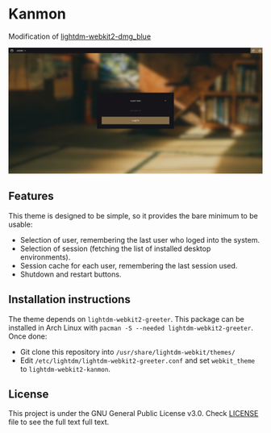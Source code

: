 # Kanmon
Modification of [lightdm-webkit2-dmg_blue](https://github.com/davidmogar/lightdm-webkit2-dmg_blue)

![Image](images/screenshot.png)

## Features

This theme is designed to be simple, so it provides the bare minimum to be usable:
* Selection of user, remembering the last user who loged into the system.
* Selection of session (fetching the list of installed desktop environments).
* Session cache for each user, remembering the last session used.
* Shutdown and restart buttons.

## Installation instructions

The theme depends on `lightdm-webkit2-greeter`. This package can be installed in Arch Linux with `pacman -S --needed lightdm-webkit2-greeter`. Once done:

* Git clone this repository into `/usr/share/lightdm-webkit/themes/`
* Edit `/etc/lightdm/lightdm-webkit2-greeter.conf` and set `webkit_theme` to `lightdm-webkit2-kanmon`.


## License

This project is under the GNU General Public License v3.0. Check [LICENSE](https://github.com/davidmogar/lightdm-webkit2-dmg_blue/blob/master/LICENSE) file to see the full text full text.
